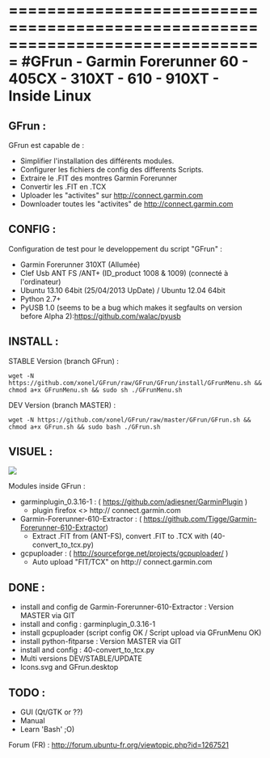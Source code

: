 ===============================================================================
#GFrun - Garmin Forerunner 60 - 405CX - 310XT - 610 - 910XT - Inside Linux
===============================================================================

GFrun :
-------
GFrun est capable de :
   + Simplifier l'installation des différents modules.
   + Configurer les fichiers de config des differents Scripts.
   + Extraire le .FIT des montres Garmin Forerunner
   + Convertir les .FIT en .TCX
   + Uploader les "activites" sur http://connect.garmin.com
   + Downloader toutes les "activites" de http://connect.garmin.com

CONFIG :
---------------
Configuration de test pour le developpement du script "GFrun" :
   + Garmin Forerunner 310XT (Allumée)
   + Clef Usb ANT FS /ANT+ (ID_product 1008 & 1009) (connecté à l'ordinateur)
   + Ubuntu 13.10 64bit (25/04/2013 UpDate) / Ubuntu 12.04 64bit
   + Python 2.7+
   + PyUSB 1.0 (seems to be a bug which makes it segfaults on version before Alpha 2):https://github.com/walac/pyusb


INSTALL :
---------

STABLE Version (branch GFrun) :
<pre><code>wget -N https://github.com/xonel/GFrun/raw/GFrun/GFrun/install/GFrunMenu.sh && chmod a+x GFrunMenu.sh && sudo sh ./GFrunMenu.sh
</code></pre>

DEV Version (branch MASTER) :
<pre><code>wget -N https://github.com/xonel/GFrun/raw/master/GFrun/GFrun.sh && chmod a+x GFrun.sh && sudo bash ./GFrun.sh
</code></pre>

VISUEL :
---------

<a href='https://github.com/xonel/GFrun/raw/master/_.local/share/GFrun/GFrun.png'><img src='https://github.com/xonel/GFrun/raw/master/_.local/share/GFrun/GFrun.png' /></a>

Modules inside GFrun :
+ garminplugin_0.3.16-1 : ( https://github.com/adiesner/GarminPlugin )
  - plugin firefox <> http:// connect.garmin.com
+ Garmin-Forerunner-610-Extractor : ( https://github.com/Tigge/Garmin-Forerunner-610-Extractor) 
  - Extract .FIT from (ANT-FS), convert .FIT to .TCX with (40-convert_to_tcx.py)
+ gcpuploader : ( http://sourceforge.net/projects/gcpuploader/ )
  - Auto upload "FIT/TCX" on http:// connect.garmin.com

DONE :
-----
+ install and config de Garmin-Forerunner-610-Extractor : Version MASTER via GIT
+ install and config : garminplugin_0.3.16-1 
+ install gcpuploader (script config OK / Script upload via GFrunMenu OK)
+ install python-fitparse :  Version MASTER via GIT
+ install and config : 40-convert_to_tcx.py
+ Multi versions DEV/STABLE/UPDATE
+ Icons.svg and GFrun.desktop

TODO :
--------
- GUI (Qt/GTK or ??)
- Manual
- Learn 'Bash' ;O)

Forum (FR) : http://forum.ubuntu-fr.org/viewtopic.php?id=1267521
